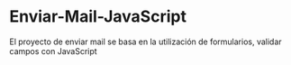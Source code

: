 # Enviar-Mail-JavaScript
El proyecto de enviar mail se basa en la utilización de formularios, validar campos con JavaScript
